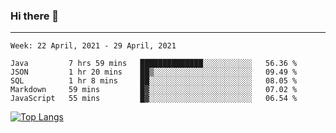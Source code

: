 ### Hi there 👋
---
<!--START_SECTION:waka-->
```text
Week: 22 April, 2021 - 29 April, 2021

Java         7 hrs 59 mins   ██████████████░░░░░░░░░░░   56.36 % 
JSON         1 hr 20 mins    ██▒░░░░░░░░░░░░░░░░░░░░░░   09.49 % 
SQL          1 hr 8 mins     ██░░░░░░░░░░░░░░░░░░░░░░░   08.05 % 
Markdown     59 mins         █▓░░░░░░░░░░░░░░░░░░░░░░░   07.02 % 
JavaScript   55 mins         █▓░░░░░░░░░░░░░░░░░░░░░░░   06.54 % 
```
<!--END_SECTION:waka-->

[![Top Langs](https://github-readme-stats.vercel.app/api/top-langs/?username=HyunAh-iia&layout=compact)](https://github.com/anuraghazra/github-readme-stats)
<!--
**HyunAh-iia/HyunAh-iia** is a ✨ _special_ ✨ repository because its `README.md` (this file) appears on your GitHub profile.

Here are some ideas to get you started:

- 🔭 I’m currently working on ...
- 🌱 I’m currently learning ...
- 👯 I’m looking to collaborate on ...
- 🤔 I’m looking for help with ...
- 💬 Ask me about ...
- 📫 How to reach me: ...
- 😄 Pronouns: ...
- ⚡ Fun fact: ...
-->
